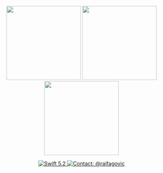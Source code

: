 <p align="center">
  <img src="Documentation/README_Mockups/mockup1.png" width="200" />
  <img src="Documentation/README_Mockups/mockup2.png" width="200" />
  <img src="Documentation/README_Mockups/mockup3.png" width="200" />
</p>

<p align="center">
  <a href="#">
    <img src="https://img.shields.io/badge/Swift-5.2-orange.svg" alt="Swift 5.2">
  </a>
  <a href="https://twitter.com/raifagovic">
    <img src="https://img.shields.io/badge/Contact-@raifagovic-%231DA1F2.svg" alt="Contact: @raifagovic">
  </a>
</p>
